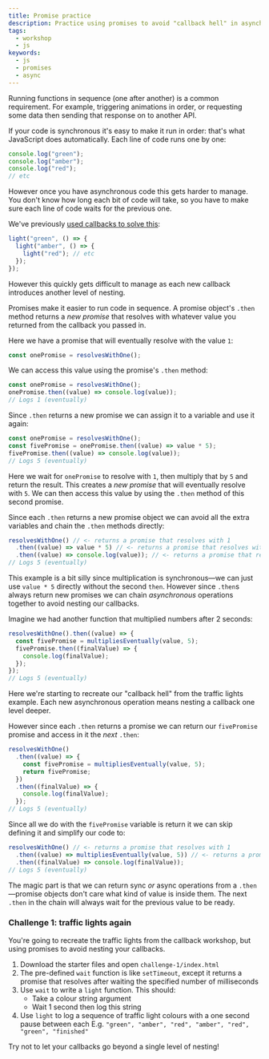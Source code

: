 ```yaml
---
title: Promise practice
description: Practice using promises to avoid "callback hell" in asynchronous JavaScript
tags:
  - workshop
  - js
keywords:
  - js
  - promises
  - async
---
```


Running functions in sequence (one after another) is a common requirement. For example, triggering animations in order, or requesting some data then sending that response on to another API.

If your code is synchronous it's easy to make it run in order: that's what JavaScript does automatically. Each line of code runs one by one:

```js
console.log("green");
console.log("amber");
console.log("red");
// etc
```

However once you have asynchronous code this gets harder to manage. You don't know how long each bit of code will take, so you have to make sure each line of code waits for the previous one.

We've previously [used callbacks to solve this](/workshops/functions-callbacks-async/):

```js
light("green", () => {
  light("amber", () => {
    light("red"); // etc
  });
});
```

However this quickly gets difficult to manage as each new callback introduces another level of nesting.

Promises make it easier to run code in sequence. A promise object's `.then` method returns a _new promise_ that resolves with whatever value you returned from the callback you passed in.

Here we have a promise that will eventually resolve with the value `1`:

```js
const onePromise = resolvesWithOne();
```

We can access this value using the promise's `.then` method:

```js
const onePromise = resolvesWithOne();
onePromise.then((value) => console.log(value));
// Logs 1 (eventually)
```

Since `.then` returns a new promise we can assign it to a variable and use it again:

```js
const onePromise = resolvesWithOne();
const fivePromise = onePromise.then((value) => value * 5);
fivePromise.then((value) => console.log(value));
// Logs 5 (eventually)
```

Here we wait for `onePromise` to resolve with `1`, then multiply that by `5` and return the result. This creates a _new promise_ that will eventually resolve with `5`. We can then access this value by using the `.then` method of this second promise.

Since each `.then` returns a new promise object we can avoid all the extra variables and chain the `.then` methods directly:

```js
resolvesWithOne() // <- returns a promise that resolves with 1
  .then((value) => value * 5) // <- returns a promise that resolves with (1 * 5)
  .then((value) => console.log(value)); // <- returns a promise that resolves with undefined
// Logs 5 (eventually)
```

This example is a bit silly since multiplication is synchronous—we can just use `value * 5` directly without the second `then`. However since `.then`s always return new promises we can chain _asynchronous_ operations together to avoid nesting our callbacks.

Imagine we had another function that multiplied numbers after 2 seconds:

```js
resolvesWithOne().then((value) => {
  const fivePromise = multipliesEventually(value, 5);
  fivePromise.then((finalValue) => {
    console.log(finalValue);
  });
});
// Logs 5 (eventually)
```

Here we're starting to recreate our "callback hell" from the traffic lights example. Each new asynchronous operation means nesting a callback one level deeper.

However since each `.then` returns a promise we can return our `fivePromise` promise and access in it the _next_ `.then`:

```js
resolvesWithOne()
  .then((value) => {
    const fivePromise = multipliesEventually(value, 5);
    return fivePromise;
  })
  .then((finalValue) => {
    console.log(finalValue);
  });
// Logs 5 (eventually)
```

Since all we do with the `fivePromise` variable is return it we can skip defining it and simplify our code to:

```js
resolvesWithOne() // <- returns a promise that resolves with 1
  .then((value) => multipliesEventually(value, 5)) // <- returns a promise that resolves with (1 * 5)
  .then((finalValue) => console.log(finalValue));
// Logs 5 (eventually)
```

The magic part is that we can return sync _or_ async operations from a `.then`—promise objects don't care what kind of value is inside them. The next `.then` in the chain will always wait for the previous value to be ready.

### Challenge 1: traffic lights again

You're going to recreate the traffic lights from the callback workshop, but using promises to avoid nesting your callbacks.

1. Download the starter files and open `challenge-1/index.html`
1. The pre-defined `wait` function is like `setTimeout`, except it returns a promise that resolves after waiting the specified number of milliseconds
1. Use `wait` to write a `light` function. This should:
   - Take a colour string argument
   - Wait 1 second then log this string
1. Use `light` to log a sequence of traffic light colours with a one second pause between each
   E.g. `"green", "amber", "red", "amber", "red", "green", "finished"`

Try not to let your callbacks go beyond a single level of nesting!

